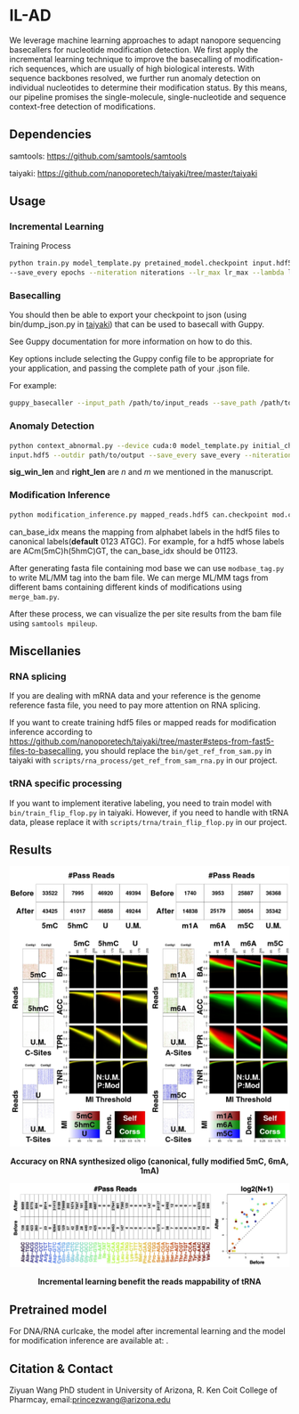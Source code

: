 # IL-AD

We leverage machine learning approaches to adapt nanopore sequencing basecallers for nucleotide modification detection. We first apply the incremental learning technique to improve the basecalling of modification-rich sequences, which are usually of high biological interests. With sequence backbones resolved, we further run anomaly detection on individual nucleotides to determine their modification status. By this means, our pipeline promises the single-molecule, single-nucleotide and sequence context-free detection of modifications. 


<!--  <p align='center'><img src="https://www.pharmacy.arizona.edu/sites/default/files/styles/az_medium/public/2023-05/HD3.png?itok=EBqnN-7q" width = "140" height = "200" alt="图片名称" align=center /></p> -->

## Dependencies

samtools: https://github.com/samtools/samtools

taiyaki: https://github.com/nanoporetech/taiyaki/tree/master/taiyaki

## Usage

### Incremental Learning

Training Process
```sh
python train.py model_template.py pretained_model.checkpoint input.hdf5 --device cuda:0 --outdir path/to/output \
--save_every epochs --niteration niterations --lr_max lr_max --lambda lambda --min_sub_batch_size batchsize
```

### Basecalling 

You should then be able to export your checkpoint to json (using bin/dump_json.py in [taiyaki](https://github.com/nanoporetech/taiyaki/tree/master)) that can be used to basecall with Guppy.

See Guppy documentation for more information on how to do this.

Key options include selecting the Guppy config file to be appropriate for your application, and passing the complete path of your .json file.

For example:

```sh
guppy_basecaller --input_path /path/to/input_reads --save_path /path/to/save_dir --config dna_r9.4.1_450bps_flipflop.cfg --model path/to/model.json --device cuda:1
```

### Anomaly Detection

```sh
python context_abnormal.py --device cuda:0 model_template.py initial_checkpoint.checkpoint \
input.hdf5 --outdir path/to/output --save_every save_every --niteration niteration  --sig_win_len n --min_sub_batch_size BATCHSIZE --right_len m --can BASE
```

**sig_win_len** and **right_len** are $n$ and $m$ we mentioned in the manuscript.

### Modification Inference

```sh
python modification_inference.py mapped_reads.hdf5 can.checkpoint mod.checkpoint CANBASE MODBASE path/to/output/fasta --can_base_idx can_base_idx --type rna/dna --length n --right_len m
```

can_base_idx means the mapping from alphabet labels in the hdf5 files to canonical labels(**default** 0123 ATGC). For example, for a hdf5 whose labels are ACm(5mC)h(5hmC)GT, the can_base_idx should be 01123.

After generating fasta file containing mod base we can use `modbase_tag.py` to write ML/MM tag into the bam file. We can merge ML/MM tags from different bams containing different kinds of modifications using `merge_bam.py`.

After these process, we can visualize the per site results from the bam file using `samtools mpileup`.

## Miscellanies

### RNA splicing

If you are dealing with mRNA data and your reference is the genome reference fasta file, you need to pay more attention on RNA splicing.

If you want to create training hdf5 files or mapped reads for modification inference according to https://github.com/nanoporetech/taiyaki/tree/master#steps-from-fast5-files-to-basecalling, you should replace the `bin/get_ref_from_sam.py` in taiyaki with `scripts/rna_process/get_ref_from_sam_rna.py` in our project.

### tRNA specific processing

If you want to implement iterative labeling, you need to train model with `bin/train_flip_flop.py` in taiyaki. However, if you need to handle with tRNA data, please replace it with `scripts/trna/train_flip_flop.py` in our project.


## Results

![curlcake](images/rna.jpeg)

<p align='center'><b>Accuracy on RNA  synthesized oligo (canonical, fully modified 5mC, 6mA, 1mA)</b></p>

![curlcake](images/trna.jpeg)

<p align='center'><b>Incremental learning benefit the reads mappability of tRNA</b></p>

## Pretrained model

For DNA/RNA curlcake, the model after incremental learning and the model for modification inference are available at: .

## Citation & Contact

Ziyuan Wang PhD student in University of Arizona, R. Ken Coit College of Pharmcay, email:princezwang@arizona.edu
